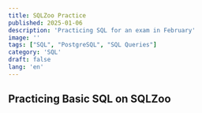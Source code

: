 ```yaml
---
title: SQLZoo Practice
published: 2025-01-06
description: 'Practicing SQL for an exam in February'
image: ''
tags: ["SQL", "PostgreSQL", "SQL Queries"]
category: 'SQL'
draft: false 
lang: 'en'
---
```


## Practicing Basic SQL on SQLZoo

